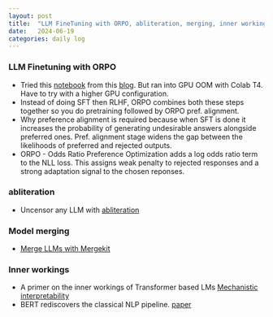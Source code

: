 ```yaml
---
layout: post
title:  "LLM FineTuning with ORPO, abliteration, merging, inner workings"
date:   2024-06-19
categories: daily log
---
```


### LLM Finetuning with ORPO
- Tried this [notebook](https://colab.research.google.com/drive/1eHNWg9gnaXErdAa8_mcvjMupbSS6rDvi?usp=sharing) from this [blog](https://huggingface.co/blog/mlabonne/orpo-llama-3). But ran into GPU OOM with Colab T4. Have to try with a higher GPU configuration. 
- Instead of doing SFT then RLHF, ORPO combines both these steps together so you do pretraining followed by ORPO pref. alignment. 
- Why preference alignment is required because when SFT is done it increases the probability of generating undesirable answers alongside preferred ones. Pref. alignment stage widens the gap between the likelihoods of preferred and rejected outputs.
- ORPO - Odds Ratio Preference Optimization adds a log odds ratio term to the NLL loss. This assigns weak penalty to rejected responses and a strong adaptation signal to the chosen reponses.


### abliteration
- Uncensor any LLM with [abliteration](https://huggingface.co/blog/mlabonne/abliteration)

### Model merging
- [Merge LLMs with Mergekit](https://huggingface.co/blog/mlabonne/merge-models)

### Inner workings
- A primer on the inner workings of Transformer based LMs [Mechanistic interpretability](https://arxiv.org/abs/2405.00208)
- BERT rediscovers the classical NLP pipeline. [paper](https://arxiv.org/pdf/1905.05950)
